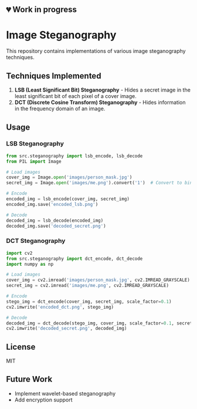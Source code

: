 ## 💔 Work in progress 

# Image Steganography

This repository contains implementations of various image steganography techniques. 

## Techniques Implemented

1. **LSB (Least Significant Bit) Steganography** - Hides a secret image in the least significant bit of each pixel of a cover image.
2. **DCT (Discrete Cosine Transform) Steganography** - Hides information in the frequency domain of an image.

## Usage

### LSB Steganography

```python
from src.steganography import lsb_encode, lsb_decode
from PIL import Image

# Load images
cover_img = Image.open('images/person_mask.jpg')
secret_img = Image.open('images/me.png').convert('1')  # Convert to binary

# Encode
encoded_img = lsb_encode(cover_img, secret_img)
encoded_img.save('encoded_lsb.png')

# Decode
decoded_img = lsb_decode(encoded_img)
decoded_img.save('decoded_secret.png')
```

### DCT Steganography

```python
import cv2
from src.steganography import dct_encode, dct_decode
import numpy as np

# Load images
cover_img = cv2.imread('images/person_mask.jpg', cv2.IMREAD_GRAYSCALE)
secret_img = cv2.imread('images/me.png', cv2.IMREAD_GRAYSCALE)

# Encode
stego_img = dct_encode(cover_img, secret_img, scale_factor=0.1)
cv2.imwrite('encoded_dct.png', stego_img)

# Decode
decoded_img = dct_decode(stego_img, cover_img, scale_factor=0.1, secret_shape=secret_img.shape)
cv2.imwrite('decoded_secret.png', decoded_img)
```

## License

MIT
## Future Work

- Implement wavelet-based steganography
- Add encryption support
